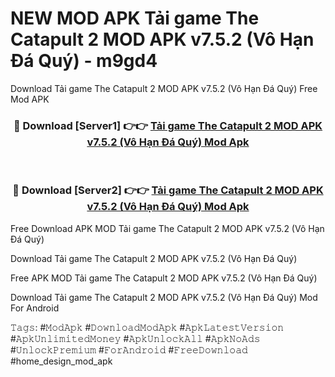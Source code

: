 # NEW MOD APK Tải game The Catapult 2 MOD APK v7.5.2 (Vô Hạn Đá Quý) - m9gd4
Download Tải game The Catapult 2 MOD APK v7.5.2 (Vô Hạn Đá Quý) Free Mod APK

<div align="center">
<h3>🔴 Download [Server1] 👉👉 <a href="https://apk-comot.site?title=Tải_game_The_Catapult_2_MOD_APK_v7.5.2_(Vô_Hạn_Đá_Quý)">Tải game The Catapult 2 MOD APK v7.5.2 (Vô Hạn Đá Quý) Mod Apk</a></h3><br>

<h3>🔴 Download [Server2] 👉👉 <a href="https://apk-comot.site?title=Tải_game_The_Catapult_2_MOD_APK_v7.5.2_(Vô_Hạn_Đá_Quý)">Tải game The Catapult 2 MOD APK v7.5.2 (Vô Hạn Đá Quý) Mod Apk</a></h3>
</div>


Free Download APK MOD Tải game The Catapult 2 MOD APK v7.5.2 (Vô Hạn Đá Quý)

Download Tải game The Catapult 2 MOD APK v7.5.2 (Vô Hạn Đá Quý) 

Free APK MOD Tải game The Catapult 2 MOD APK v7.5.2 (Vô Hạn Đá Quý) 

Download Tải game The Catapult 2 MOD APK v7.5.2 (Vô Hạn Đá Quý) Mod For Android

𝚃𝚊𝚐𝚜: #𝙼𝚘𝚍𝙰𝚙𝚔 #𝙳𝚘𝚠𝚗𝚕𝚘𝚊𝚍𝙼𝚘𝚍𝙰𝚙𝚔 #𝙰𝚙𝚔𝙻𝚊𝚝𝚎𝚜𝚝𝚅𝚎𝚛𝚜𝚒𝚘𝚗 #𝙰𝚙𝚔𝚄𝚗𝚕𝚒𝚖𝚒𝚝𝚎𝚍𝙼𝚘𝚗𝚎𝚢 #𝙰𝚙𝚔𝚄𝚗𝚕𝚘𝚌𝚔𝙰𝚕𝚕 #𝙰𝚙𝚔𝙽𝚘𝙰𝚍𝚜 #𝚄𝚗𝚕𝚘𝚌𝚔𝙿𝚛𝚎𝚖𝚒𝚞𝚖 #𝙵𝚘𝚛𝙰𝚗𝚍𝚛𝚘𝚒𝚍 #𝙵𝚛𝚎𝚎𝙳𝚘𝚠𝚗𝚕𝚘𝚊𝚍 #home_design_mod_apk